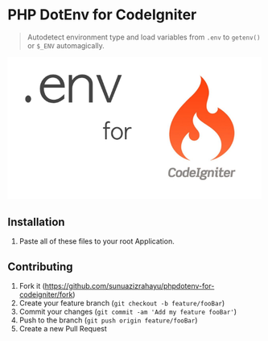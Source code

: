 # PHP DotEnv for CodeIgniter
> Autodetect environment type and load variables from `.env` to `getenv()` or `$_ENV` automagically.

![](cover.png)


## Installation
1. Paste all of these files to your root Application.


## Contributing

1. Fork it (<https://github.com/sunuazizrahayu/phpdotenv-for-codeigniter/fork>)
2. Create your feature branch (`git checkout -b feature/fooBar`)
3. Commit your changes (`git commit -am 'Add my feature fooBar'`)
4. Push to the branch (`git push origin feature/fooBar`)
5. Create a new Pull Request